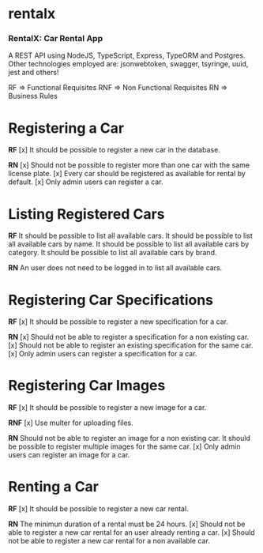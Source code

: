 # rentalx
### RentalX: Car Rental App
A REST API using NodeJS, TypeScript, Express, TypeORM and Postgres.
Other technologies employed are: jsonwebtoken, swagger, tsyringe, uuid, jest and others!

RF => Functional Requisites
RNF => Non Functional Requisites
RN => Business Rules
# Registering a Car
**RF**
[x] It should be possible to register a new car in the database.

**RN**
[x] Should not be possible to register more than one car with the same license plate.
[x] Every car should be registered as available for rental by default.
[x] Only admin users can register a car.

# Listing Registered Cars
**RF**
It should be possible to list all available cars.
It should be possible to list all available cars by name.
It should be possible to list all available cars by category.
It should be possible to list all available cars by brand.

**RN**
An user does not need to be logged in to list all available cars.

# Registering Car Specifications
**RF**
[x] It should be possible to register a new specification for a car.

**RN**
[x] Should not be able to register a specification for a non existing car.
[x] Should not be able to register an existing specification for the same car.
[x] Only admin users can register a specification for a car.

# Registering Car Images
**RF**
[x] It should be possible to register a new image for a car.

**RNF**
[x] Use multer for uploading files.

**RN**
Should not be able to register an image for a non existing car.
It should be possible to register multiple images for the same car.
[x] Only admin users can register an image for a car.

# Renting a Car

**RF**
[x] It should be possible to register a new car rental.

**RN**
The minimun duration of a rental must be 24 hours.
[x] Should not be able to register a new car rental for an user already renting a car.
[x] Should not be able to register a new car rental for a non available car.